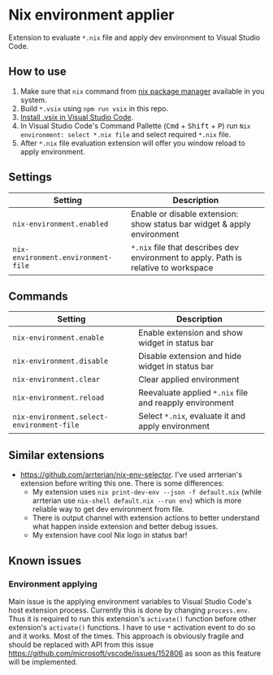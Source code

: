 # Nix environment applier

Extension to evaluate `*.nix` file and apply dev environment to Visual Studio Code.


## How to use

1. Make sure that `nix` command from [nix package manager](https://nixos.org/nix/) available in you system.
2. Build `*.vsix` using `npm run vsix` in this repo.
3. [Install .vsix in Visual Studio Code](https://code.visualstudio.com/docs/editor/extension-marketplace#_install-from-a-vsix).
4. In Visual Studio Code's Command Pallette (<kbd>Cmd</kbd> + <kbd>Shift</kbd> + <kbd>P</kbd>) run `Nix environment: select *.nix file` and select required `*.nix` file.
5. After `*.nix` file evaluation extension will offer you window reload to apply environment.


## Settings

| Setting                            | Description                                                                         |
| ---------------------------------- | ----------------------------------------------------------------------------------- |
| `nix-environment.enabled`          | Enable or disable extension: show status bar widget & apply environment             |
| `nix-environment.environment-file` | `*.nix` file that describes dev environment to apply. Path is relative to workspace |


## Commands

| Setting                                   | Description                                             |
| ----------------------------------------- | ------------------------------------------------------- |
| `nix-environment.enable`                  | Enable extension and show widget in status bar          |
| `nix-environment.disable`                 | Disable extension and hide widget in status bar         |
| `nix-environment.clear`                   | Clear applied environment                               |
| `nix-environment.reload`                  | Reevaluate applied `*.nix` file and reapply environment |
| `nix-environment.select-environment-file` | Select `*.nix`, evaluate it and apply environment       |


## Similar extensions

- https://github.com/arrterian/nix-env-selector. I've used arrterian's extension before writing this one. There is some differences:
  - My extension uses `nix print-dev-env --json -f default.nix` (while arrterian use `nix-shell default.nix --run env`) which is more reliable way to get dev environment from file.
  - There is output channel with extension actions to better understand what happen inside extension and better debug issues.
  - My extension have cool Nix logo in status bar!

## Known issues

### Environment applying

Main issue is the applying environment variables to Visual Studio Code's host extension process. Currently this is done by changing `process.env`. Thus it is required to run this extension's `activate()` function before other extension's `activate()` functions. I have to use `*` activation event to do so and it works. Most of the times. This approach is obviously fragile and should be replaced with API from this issue https://github.com/microsoft/vscode/issues/152806 as soon as this feature will be implemented.